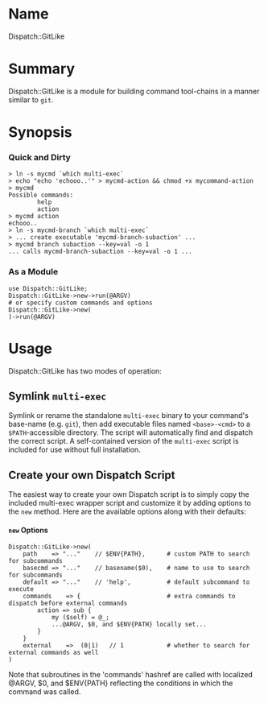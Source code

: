 Name
====
Dispatch::GitLike

Summary
=======
Dispatch::GitLike is a module for building command tool-chains in a manner similar to `git`.

Synopsis
========

### Quick and Dirty
    > ln -s mycmd `which multi-exec`
    > echo "echo 'echooo..'" > mycmd-action && chmod +x mycommand-action
    > mycmd
    Possible commands:
            help
            action
    > mycmd action
    echooo..
    > ln -s mycmd-branch `which multi-exec`
    > ... create executable 'mycmd-branch-subaction' ...
    > mycmd branch subaction --key=val -o 1
    ... calls mycmd-branch-subaction --key=val -o 1 ...

### As a Module

    use Dispatch::GitLike;
    Dispatch::GitLike->new->run(@ARGV)
    # or specify custom commands and options
    Dispatch::GitLike->new(
    )->run(@ARGV)

Usage
=====
Dispatch::GitLike has two modes of operation:

Symlink `multi-exec`
-------------------
Symlink or rename the standalone `multi-exec` binary to your command's base-name (e.g. `git`), then add executable files named `<base>-<cmd>` to a `$PATH`-accessible directory.  The script will automatically find and dispatch the correct script.  A self-contained version of the `multi-exec` script is included for use without full installation.

Create your own Dispatch Script
-------------------------------
The easiest way to create your own Dispatch script is to simply copy the included multi-exec wrapper script and customize it by adding options to the `new` method. Here are the available options along with their defaults:

#### `new` Options ####
    Dispatch::GitLike->new(
        path    => "..."    // $ENV{PATH},      # custom PATH to search for subcommands
        basecmd => "..."    // basename($0),    # name to use to search for subcommands
        default => "..."    // 'help',          # default subcommand to execute
        commands    => {                        # extra commands to dispatch before external commands
            action => sub {
                my ($self) = @_;
                ...@ARGV, $0, and $ENV{PATH} locally set...
            }
        }
        external    =>  (0|1)   // 1            # whether to search for external commands as well
    )

Note that subroutines in the 'commands' hashref are called with localized @ARGV, $0, and $ENV{PATH} reflecting the conditions in which the command was called.
